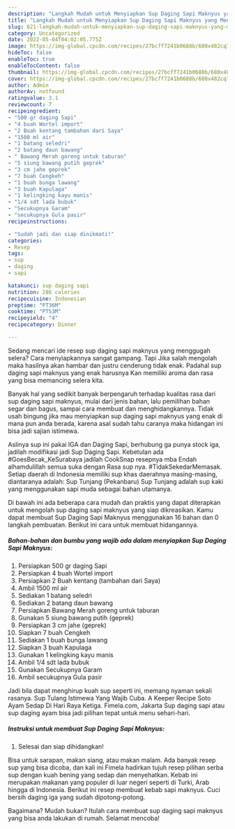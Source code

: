 ```yaml
---
description: "Langkah Mudah untuk Menyiapkan Sup Daging Sapi Maknyus yang Menggugah Selera, Buat Buka Puasa Enak Banget"
title: "Langkah Mudah untuk Menyiapkan Sup Daging Sapi Maknyus yang Menggugah Selera, Buat Buka Puasa Enak Banget"
slug: 621-langkah-mudah-untuk-menyiapkan-sup-daging-sapi-maknyus-yang-menggugah-selera-buat-buka-puasa-enak-banget
category: Uncategorized
date: 2022-05-04T04:02:05.775Z
image: https://img-global.cpcdn.com/recipes/27bcff7241b0688b/680x482cq70/sup-daging-sapi-maknyus-foto-resep-utama.jpg
hideToc: false
enableToc: true
enableTocContent: false
thumbnail: https://img-global.cpcdn.com/recipes/27bcff7241b0688b/680x482cq70/sup-daging-sapi-maknyus-foto-resep-utama.jpg
cover: https://img-global.cpcdn.com/recipes/27bcff7241b0688b/680x482cq70/sup-daging-sapi-maknyus-foto-resep-utama.jpg
author: Admin
authorAv: notfound
ratingvalue: 3.1
reviewcount: 7
recipeingredient:
- "500 gr daging Sapi"
- "4 buah Wortel import"
- "2 Buah kentang tambahan dari Saya"
- "1500 ml air"
- "1 batang seledri"
- "2 batang daun bawang"
- " Bawang Merah goreng untuk taburan"
- "5 siung bawang putih geprek"
- "3 cm jahe geprek"
- "7 buah Cengkeh"
- "1 buah bunga lawang"
- "3 buah Kapulaga"
- "1 kelingking kayu manis"
- "1/4 sdt lada bubuk"
- "Secukupnya Garam"
- "secukupnya Gula pasir"
recipeinstructions:

- "Sudah jadi dan siap dinikmati!"
categories:
- Resep
tags:
- sup
- daging
- sapi

katakunci: sup daging sapi 
nutrition: 286 calories
recipecuisine: Indonesian
preptime: "PT36M"
cooktime: "PT53M"
recipeyield: "4"
recipecategory: Dinner

---
```



Sedang mencari ide resep sup daging sapi maknyus yang menggugah selera? Cara menyiapkannya sangat gampang. Tapi Jika salah mengolah maka hasilnya akan hambar dan justru cenderung tidak enak. Padahal sup daging sapi maknyus yang enak harusnya Kan memiliki aroma dan rasa yang bisa memancing selera kita.


Banyak hal yang sedikit banyak berpengaruh terhadap kualitas rasa dari sup daging sapi maknyus, mulai dari jenis bahan, lalu pemilihan bahan segar dan bagus, sampai cara membuat dan menghidangkannya. Tidak usah bingung jika mau menyiapkan sup daging sapi maknyus yang enak di mana pun anda berada, karena asal sudah tahu caranya maka hidangan ini bisa jadi sajian istimewa.

Aslinya sup ini pakai IGA dan Daging Sapi, berhubung ga punya stock iga, jadilah modifikasi jadi Sup Daging Sapi. Kebetulan ada #GoesBecak_KeSurabaya jadilah CookSnap resepnya mba Endah alhamdulillah semua suka dengan Rasa sup nya. #TidakSekedarMemasak. Setiap daerah di Indonesia memiliki sup khas daerahnya masing-masing, diantaranya adalah: Sup Tunjang (Pekanbaru) Sup Tunjang adalah sup kaki yang menggunakan sapi muda sebagai bahan utamanya.


Di bawah ini ada beberapa cara mudah dan praktis yang dapat diterapkan untuk mengolah sup daging sapi maknyus yang siap dikreasikan. Kamu dapat membuat Sup Daging Sapi Maknyus menggunakan 16 bahan dan 0 langkah pembuatan. Berikut ini cara untuk membuat hidangannya.

<!--inarticleads1-->

##### Bahan-bahan dan bumbu yang wajib ada dalam menyiapkan Sup Daging Sapi Maknyus:

1. Persiapkan 500 gr daging Sapi
1. Persiapkan 4 buah Wortel import
1. Persiapkan 2 Buah kentang (tambahan dari Saya)
1. Ambil 1500 ml air
1. Sediakan 1 batang seledri
1. Sediakan 2 batang daun bawang
1. Persiapkan  Bawang Merah goreng untuk taburan
1. Gunakan 5 siung bawang putih (geprek)
1. Persiapkan 3 cm jahe (geprek)
1. Siapkan 7 buah Cengkeh
1. Sediakan 1 buah bunga lawang
1. Siapkan 3 buah Kapulaga
1. Gunakan 1 kelingking kayu manis
1. Ambil 1/4 sdt lada bubuk
1. Gunakan Secukupnya Garam
1. Ambil secukupnya Gula pasir


Jadi bila dapat menghirup kuah sup seperti ini, memang nyaman sekali rasanya. Sup Tulang Istimewa Yang Wajib Cuba. A Keeper Recipe Soto Ayam Sedap Di Hari Raya Ketiga. Fimela.com, Jakarta Sup daging sapi atau sup daging ayam bisa jadi pilihan tepat untuk menu sehari-hari. 

<!--inarticleads2-->

##### Instruksi untuk membuat Sup Daging Sapi Maknyus:


1. Selesai dan siap dihidangkan!

Bisa untuk sarapan, makan siang, atau makan malam. Ada banyak resep sup yang bisa dicoba, dan kali ini Fimela hadirkan tujuh resep pilihan serba sup dengan kuah bening yang sedap dan menyehatkan. Kebab ini merupakan makanan yang populer di luar negeri seperti di Turki, Arab hingga di Indonesia. Berikut ini resep membuat kebab sapi maknyus. Cuci bersih daging iga yang sudah dipotong-potong. 

Bagaimana? Mudah bukan? Itulah cara membuat sup daging sapi maknyus yang bisa anda lakukan di rumah. Selamat mencoba!
